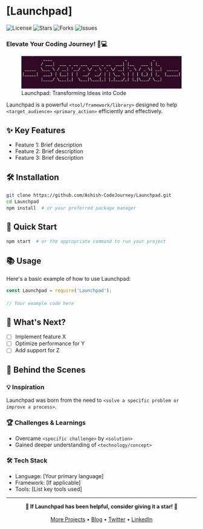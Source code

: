 # <div align="center">

# [Launchpad]

<img src="https://img.shields.io/github/license/Ashish-CodeJourney/Launchpad?style=flat-square&color=5D6D7E" alt="License"/>
<img src="https://img.shields.io/github/stars/Ashish-CodeJourney/Launchpad?style=flat-square&color=5D6D7E" alt="Stars"/>
<img src="https://img.shields.io/github/forks/Ashish-CodeJourney/Launchpad?style=flat-square&color=5D6D7E" alt="Forks"/>
<img src="https://img.shields.io/github/issues/Ashish-CodeJourney/Launchpad?style=flat-square&color=5D6D7E" alt="Issues"/>

<h3>Elevate Your Coding Journey! 🚀💻</h3>

<figure>
  <img src="docs/images/screenshot.png" alt="bare-minimum in action">
  <figcaption>Launchpad: Transforming Ideas into Code</figcaption>
</figure>

</div>

Launchpad is a powerful `<tool/framework/library>` designed to help `<target_audience>` `<primary_action>` efficiently and effectively.

## ✨ Key Features

- Feature 1: Brief description
- Feature 2: Brief description
- Feature 3: Brief description

## 🛠️ Installation

```bash
git clone https://github.com/Ashish-CodeJourney/Launchpad.git
cd Launchpad
npm install  # or your preferred package manager
```

## 🚀 Quick Start

```bash
npm start  # or the appropriate command to run your project
```

## 📚 Usage

Here's a basic example of how to use Launchpad:

```javascript
const Launchpad = require('Launchpad');

// Your example code here
```

## 🌟 What's Next?

- [ ] Implement feature X
- [ ] Optimize performance for Y
- [ ] Add support for Z

## 🧠 Behind the Scenes

### 💡 Inspiration
Launchpad was born from the need to `<solve a specific problem or improve a process>`.

### 🏆 Challenges & Learnings
- Overcame `<specific challenge>` by `<solution>`
- Gained deeper understanding of `<technology/concept>`

### 🛠️ Tech Stack
- Language: [Your primary language]
- Framework: [If applicable]
- Tools: [List key tools used]

<hr>

<div align="center">
<strong>🌟 If Launchpad has been helpful, consider giving it a star! 🌟</strong><br><br>
<a href="https://github.com/Ashish-CodeJourney">More Projects</a> •
<a href="https://your-blog-url.com">Blog</a> •
<a href="https://twitter.com/your-twitter-handle">Twitter</a> •
<a href="https://linkedin.com/in/your-linkedin-profile">LinkedIn</a>
</div>